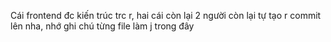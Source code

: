 Cái frontend đc kiến trúc trc r, hai cái còn lại 2 người còn lại tự tạo r commit lên nha, nhớ ghi chú từng file làm j trong đây
